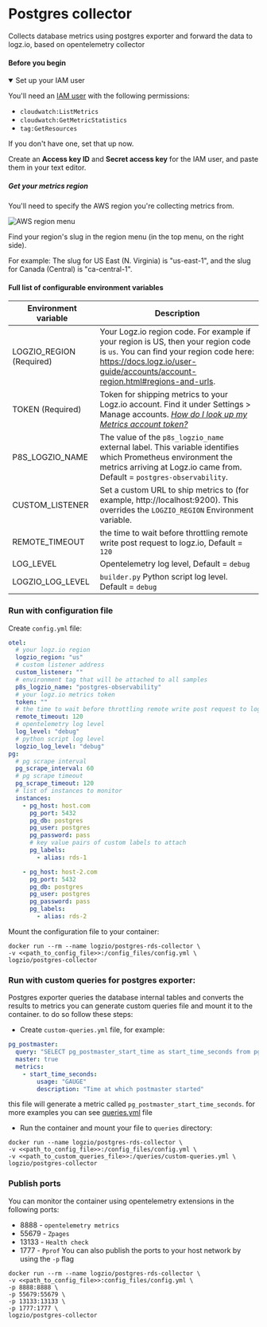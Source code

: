 # Postgres collector
Collects database metrics using postgres exporter and forward the data to logz.io, based on opentelemetry collector

#### Before you begin
<details open>
<summary>Set up your IAM user</summary>

You'll need an [IAM user](https://console.aws.amazon.com/iam/home)
with the following permissions:

* `cloudwatch:ListMetrics`
* `cloudwatch:GetMetricStatistics`
* `tag:GetResources`

If you don't have one, set that up now.

Create an **Access key ID** and **Secret access key** for the IAM user,
and paste them in your text editor.

##### Get your metrics region

You'll need to specify the AWS region you're collecting metrics from.

![AWS region menu](https://dytvr9ot2sszz.cloudfront.net/logz-docs/aws/region-menu.png)

Find your region's slug in the region menu
(in the top menu, on the right side).

For example:
The slug for US East (N. Virginia)
is "us-east-1", and the slug for Canada (Central) is "ca-central-1".
</details>


#### Full list of configurable environment variables

| Environment variable | Description |
|---|---|
| LOGZIO_REGION (Required)| Your Logz.io region code. For example if your region is US, then your region code is `us`. You can find your region code here: https://docs.logz.io/user-guide/accounts/account-region.html#regions-and-urls. |
| TOKEN (Required)| Token for shipping metrics to your Logz.io account. Find it under Settings > Manage accounts. [_How do I look up my Metrics account token?_](/user-guide/accounts/finding-your-metrics-account-token/) |
| P8S_LOGZIO_NAME | The value of the `p8s_logzio_name` external label. This variable identifies which Prometheus environment the metrics arriving at Logz.io came from. Default = `postgres-observability`.  |
| CUSTOM_LISTENER | Set a custom URL to ship metrics to (for example, http://localhost:9200). This overrides the `LOGZIO_REGION` Environment variable. |
| REMOTE_TIMEOUT | the time to wait before throttling remote write post request to logz.io, Default = `120`|
| LOG_LEVEL | Opentelemetry log level, Default = `debug` |
| LOGZIO_LOG_LEVEL | `builder.py` Python script log level. Default = `debug` |

### Run with configuration file
Create `config.yml` file:
```yaml
otel:
  # your logz.io region
  logzio_region: "us"
  # custom listener address
  custom_listener: ""
  # environment tag that will be attached to all samples
  p8s_logzio_name: "postgres-observability"
  # your logz.io metrics token
  token: ""
  # the time to wait before throttling remote write post request to logz.io
  remote_timeout: 120
  # opentelemetry log level
  log_level: "debug"
  # python script log level
  logzio_log_level: "debug"
pg:
  # pg scrape interval
  pg_scrape_interval: 60
  # pg scrape timeout
  pg_scrape_timeout: 120
  # list of instances to monitor
  instances:
    - pg_host: host.com
      pg_port: 5432
      pg_db: postgres
      pg_user: postgres
      pg_password: pass
      # key value pairs of custom labels to attach
      pg_labels:
        - alias: rds-1

    - pg_host: host-2.com
      pg_port: 5432
      pg_db: postgres
      pg_user: postgres
      pg_password: pass
      pg_labels:
        - alias: rds-2
```
Mount the configuration file to your container:
```shell
docker run --rm --name logzio/postgres-rds-collector \
-v <<path_to_config_file>>:/config_files/config.yml \
logzio/postgres-collector
```

### Run with custom queries for postgres exporter:
Postgres exporter queries the database internal tables and converts the results to metrics you can generate custom queries file and mount it to the container. to do so follow these steps:
* Create `custom-queries.yml` file, for example:
```yaml
pg_postmaster:
  query: "SELECT pg_postmaster_start_time as start_time_seconds from pg_postmaster_start_time()"
  master: true
  metrics:
    - start_time_seconds:
        usage: "GAUGE"
        description: "Time at which postmaster started"
```
this file will generate a metric called `pg_postmaster_start_time_seconds`. for more examples you can see [queries.yml](./queries/queries.yml) file
* Run the container and mount your file to `queries` directory:
```shell
docker run --name logzio/postgres-rds-collector \
-v <<path_to_config_file>>:/config_files/config.yml \
-v <<path_to_custom_queries_file>>:/queries/custom-queries.yml \
logzio/postgres-collector
```
### Publish ports
You can monitor the container using opentelemetry extensions in the following ports:
* 8888 - `opentelemetry metrics`
* 55679 - `Zpages`
* 13133 - `Health check`
* 1777 - `Pprof`
You can also publish the ports to your host network by using the `-p` flag
  
```shell
docker run --rm --name logzio/postgres-rds-collector \
-v <<path_to_config_file>>:config_files/config.yml \
-p 8888:8888 \
-p 55679:55679 \
-p 13133:13133 \
-p 1777:1777 \
logzio/postgres-collector
```
